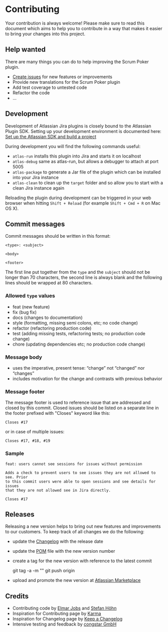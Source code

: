 Contributing
============

Your contribution is always welcome! Please make sure to read this document which aims to help you to contribute in a way that makes it easier to bring your changes into this project.

## Help wanted

There are many things you can do to help improving the Scrum Poker plugin.

* [Create issues](https://github.com/codescape/jira-scrum-poker/issues) for new features or improvements
* Provide new translations for the Scrum Poker plugin
* Add test coverage to untested code
* Refactor the code
* ...

## Development

Development of Atlassian Jira plugins is closely bound to the Atlassian Plugin SDK. Setting up your development environment is documented here: [Set up the Atlassian SDK and build a project](https://developer.atlassian.com/docs/getting-started/set-up-the-atlassian-plugin-sdk-and-build-a-project) 

During development you will find the following commands useful:

* `atlas-run` installs this plugin into Jira and starts it on localhost
* `atlas-debug` same as atlas-run, but allows a debugger to attach at port 5005
* `atlas-package` to generate a Jar file of the plugin which can be installed into your Jira instance
* `atlas-clean` to clean up the `target` folder and so allow you to start with a clean Jira instance again

Reloading the plugin during development can be triggered in your web browser when hitting `Shift + Reload` (for example `Shift + Cmd + R` on Mac OS X).

## Commit messages

Commit messages should be written in this format:

    <type>: <subject>
    
    <body>
    
    <footer>

The first line put together from the `type` and the `subject` should not be longer than 70 characters, the second line is always blank and the following lines should be wrapped at 80 characters.

### Allowed `type` values

* feat (new feature)
* fix (bug fix)
* docs (changes to documentation)
* style (formatting, missing semi colons, etc; no code change)
* refactor (refactoring production code)
* test (adding missing tests, refactoring tests; no production code change)
* chore (updating dependencies etc; no production code change)

### Message body

* uses the imperative, present tense: “change” not “changed” nor “changes”
* includes motivation for the change and contrasts with previous behavior

### Message footer

The message footer is used to reference issue that are addressed and closed by this commit. Closed issues should be listed on a separate line in the footer prefixed with "Closes" keyword like this:

    Closes #17

or in case of multiple issues:

    Closes #17, #18, #19

### Sample

    feat: users cannot see sessions for issues without permission
    
    Adds a check to prevent users to see issues they are not allowed to see. Prior
    to this commit users were able to open sessions and see details for issues
    that they are not allowed see in Jira directly.
    
    Closes #17

## Releases

Releasing a new version helps to bring out new features and improvements to our customers. To keep track of all changes we do the following:

* update the [Changelog](changelog.md) with the release date
* update the [POM](pom.xml) file with the new version number
* create a tag for the new version with reference to the latest commit


    git tag -a <version> -m "<version>" <commit hash>
    git push origin <version>

* upload and promote the new version at [Atlassian Marketplace](https://marketplace.atlassian.com/manage/plugins/de.codescape.jira.plugins.scrum-poker/versions)

## Credits

* Contributing code by [Elmar Jobs](https://www.ejobs.de) and [Stefan Höhn](https://github.com/stefan-hoehn)
* Inspiration for Contributing page by [Karma](http://karma-runner.github.io)
* Inspiration for Changelog page by [Keep a Changelog](https://keepachangelog.com)
* Intensive testing and feedback by [congstar GmbH](http://www.congstar.de)
